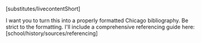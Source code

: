 [substitutes/livecontentShort]


I want you to turn this into a properly formatted Chicago bibliography. Be strict to the formatting. I'll include a comprehensive referencing guide here: [school/history/sources/referencing]
